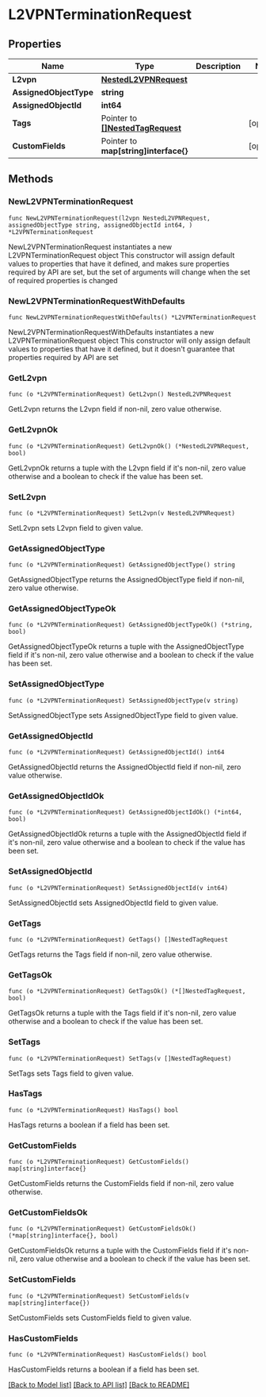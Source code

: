 # L2VPNTerminationRequest

## Properties

Name | Type | Description | Notes
------------ | ------------- | ------------- | -------------
**L2vpn** | [**NestedL2VPNRequest**](NestedL2VPNRequest.md) |  | 
**AssignedObjectType** | **string** |  | 
**AssignedObjectId** | **int64** |  | 
**Tags** | Pointer to [**[]NestedTagRequest**](NestedTagRequest.md) |  | [optional] 
**CustomFields** | Pointer to **map[string]interface{}** |  | [optional] 

## Methods

### NewL2VPNTerminationRequest

`func NewL2VPNTerminationRequest(l2vpn NestedL2VPNRequest, assignedObjectType string, assignedObjectId int64, ) *L2VPNTerminationRequest`

NewL2VPNTerminationRequest instantiates a new L2VPNTerminationRequest object
This constructor will assign default values to properties that have it defined,
and makes sure properties required by API are set, but the set of arguments
will change when the set of required properties is changed

### NewL2VPNTerminationRequestWithDefaults

`func NewL2VPNTerminationRequestWithDefaults() *L2VPNTerminationRequest`

NewL2VPNTerminationRequestWithDefaults instantiates a new L2VPNTerminationRequest object
This constructor will only assign default values to properties that have it defined,
but it doesn't guarantee that properties required by API are set

### GetL2vpn

`func (o *L2VPNTerminationRequest) GetL2vpn() NestedL2VPNRequest`

GetL2vpn returns the L2vpn field if non-nil, zero value otherwise.

### GetL2vpnOk

`func (o *L2VPNTerminationRequest) GetL2vpnOk() (*NestedL2VPNRequest, bool)`

GetL2vpnOk returns a tuple with the L2vpn field if it's non-nil, zero value otherwise
and a boolean to check if the value has been set.

### SetL2vpn

`func (o *L2VPNTerminationRequest) SetL2vpn(v NestedL2VPNRequest)`

SetL2vpn sets L2vpn field to given value.


### GetAssignedObjectType

`func (o *L2VPNTerminationRequest) GetAssignedObjectType() string`

GetAssignedObjectType returns the AssignedObjectType field if non-nil, zero value otherwise.

### GetAssignedObjectTypeOk

`func (o *L2VPNTerminationRequest) GetAssignedObjectTypeOk() (*string, bool)`

GetAssignedObjectTypeOk returns a tuple with the AssignedObjectType field if it's non-nil, zero value otherwise
and a boolean to check if the value has been set.

### SetAssignedObjectType

`func (o *L2VPNTerminationRequest) SetAssignedObjectType(v string)`

SetAssignedObjectType sets AssignedObjectType field to given value.


### GetAssignedObjectId

`func (o *L2VPNTerminationRequest) GetAssignedObjectId() int64`

GetAssignedObjectId returns the AssignedObjectId field if non-nil, zero value otherwise.

### GetAssignedObjectIdOk

`func (o *L2VPNTerminationRequest) GetAssignedObjectIdOk() (*int64, bool)`

GetAssignedObjectIdOk returns a tuple with the AssignedObjectId field if it's non-nil, zero value otherwise
and a boolean to check if the value has been set.

### SetAssignedObjectId

`func (o *L2VPNTerminationRequest) SetAssignedObjectId(v int64)`

SetAssignedObjectId sets AssignedObjectId field to given value.


### GetTags

`func (o *L2VPNTerminationRequest) GetTags() []NestedTagRequest`

GetTags returns the Tags field if non-nil, zero value otherwise.

### GetTagsOk

`func (o *L2VPNTerminationRequest) GetTagsOk() (*[]NestedTagRequest, bool)`

GetTagsOk returns a tuple with the Tags field if it's non-nil, zero value otherwise
and a boolean to check if the value has been set.

### SetTags

`func (o *L2VPNTerminationRequest) SetTags(v []NestedTagRequest)`

SetTags sets Tags field to given value.

### HasTags

`func (o *L2VPNTerminationRequest) HasTags() bool`

HasTags returns a boolean if a field has been set.

### GetCustomFields

`func (o *L2VPNTerminationRequest) GetCustomFields() map[string]interface{}`

GetCustomFields returns the CustomFields field if non-nil, zero value otherwise.

### GetCustomFieldsOk

`func (o *L2VPNTerminationRequest) GetCustomFieldsOk() (*map[string]interface{}, bool)`

GetCustomFieldsOk returns a tuple with the CustomFields field if it's non-nil, zero value otherwise
and a boolean to check if the value has been set.

### SetCustomFields

`func (o *L2VPNTerminationRequest) SetCustomFields(v map[string]interface{})`

SetCustomFields sets CustomFields field to given value.

### HasCustomFields

`func (o *L2VPNTerminationRequest) HasCustomFields() bool`

HasCustomFields returns a boolean if a field has been set.


[[Back to Model list]](../README.md#documentation-for-models) [[Back to API list]](../README.md#documentation-for-api-endpoints) [[Back to README]](../README.md)



